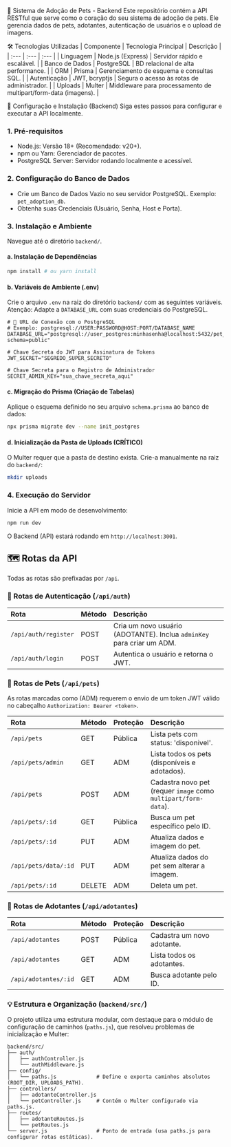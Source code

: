 🐾 Sistema de Adoção de Pets - Backend
Este repositório contém a API RESTful que serve como o coração do seu sistema de adoção de pets. Ele gerencia dados de pets, adotantes, autenticação de usuários e o upload de imagens.

🛠️ Tecnologias Utilizadas
| Componente | Tecnologia Principal | Descrição |
| :--- | :--- | :--- |
| Linguagem | Node.js (Express) | Servidor rápido e escalável. |
| Banco de Dados | PostgreSQL | BD relacional de alta performance. |
| ORM | Prisma | Gerenciamento de esquema e consultas SQL. |
| Autenticação | JWT, bcryptjs | Segura o acesso às rotas de administrador. |
| Uploads | Multer | Middleware para processamento de multipart/form-data (imagens). |

🚀 Configuração e Instalação (Backend)
Siga estes passos para configurar e executar a API localmente.

### 1. Pré-requisitos
- Node.js: Versão 18+ (Recomendado: v20+).
- npm ou Yarn: Gerenciador de pacotes.
- PostgreSQL Server: Servidor rodando localmente e acessível.

### 2. Configuração do Banco de Dados
- Crie um Banco de Dados Vazio no seu servidor PostgreSQL. Exemplo: `pet_adoption_db`.
- Obtenha suas Credenciais (Usuário, Senha, Host e Porta).

### 3. Instalação e Ambiente
Navegue até o diretório `backend/`.

#### a. Instalação de Dependências
```bash
npm install # ou yarn install
```

#### b. Variáveis de Ambiente (.env)
Crie o arquivo `.env` na raiz do diretório `backend/` com as seguintes variáveis. Atenção: Adapte a `DATABASE_URL` com suas credenciais do PostgreSQL.

```env
# 🚨 URL de Conexão com o PostgreSQL
# Exemplo: postgresql://USER:PASSWORD@HOST:PORT/DATABASE_NAME
DATABASE_URL="postgresql://user_postgres:minhasenha@localhost:5432/pet_adoption_db?schema=public" 

# Chave Secreta do JWT para Assinatura de Tokens
JWT_SECRET="SEGREDO_SUPER_SECRETO" 

# Chave Secreta para o Registro de Administrador
SECRET_ADMIN_KEY="sua_chave_secreta_aqui"
```

#### c. Migração do Prisma (Criação de Tabelas)
Aplique o esquema definido no seu arquivo `schema.prisma` ao banco de dados:
```bash
npx prisma migrate dev --name init_postgres
```

#### d. Inicialização da Pasta de Uploads (CRÍTICO)
O Multer requer que a pasta de destino exista. Crie-a manualmente na raiz do `backend/`:
```bash
mkdir uploads
```

### 4. Execução do Servidor
Inicie a API em modo de desenvolvimento:
```bash
npm run dev 
```
O Backend (API) estará rodando em `http://localhost:3001`.

## 🗺️ Rotas da API
Todas as rotas são prefixadas por `/api`.

### 🔑 Rotas de Autenticação (`/api/auth`)
| Rota | Método | Descrição |
| :--- | :--- | :--- |
| `/api/auth/register` | POST | Cria um novo usuário (ADOTANTE). Inclua `adminKey` para criar um ADM. |
| `/api/auth/login` | POST | Autentica o usuário e retorna o JWT. |

### 🐾 Rotas de Pets (`/api/pets`)
As rotas marcadas como (ADM) requerem o envio de um token JWT válido no cabeçalho `Authorization: Bearer <token>`.

| Rota | Método | Proteção | Descrição |
| :--- | :--- | :--- | :--- |
| `/api/pets` | GET | Pública | Lista pets com status: 'disponivel'. |
| `/api/pets/admin` | GET | ADM | Lista todos os pets (disponíveis e adotados). |
| `/api/pets` | POST | ADM | Cadastra novo pet (requer `image` como `multipart/form-data`). |
| `/api/pets/:id` | GET | Pública | Busca um pet específico pelo ID. |
| `/api/pets/:id` | PUT | ADM | Atualiza dados e imagem do pet. |
| `/api/pets/data/:id` | PUT | ADM | Atualiza dados do pet sem alterar a imagem. |
| `/api/pets/:id` | DELETE | ADM | Deleta um pet. |

### 🧑 Rotas de Adotantes (`/api/adotantes`)
| Rota | Método | Proteção | Descrição |
| :--- | :--- | :--- | :--- |
| `/api/adotantes` | POST | Pública | Cadastra um novo adotante. |
| `/api/adotantes` | GET | ADM | Lista todos os adotantes. |
| `/api/adotantes/:id` | GET | ADM | Busca adotante pelo ID. |

### 💡 Estrutura e Organização (`backend/src/`)
O projeto utiliza uma estrutura modular, com destaque para o módulo de configuração de caminhos (`paths.js`), que resolveu problemas de inicialização e Multer:

```
backend/src/
├── auth/
│   ├── authController.js    
│   └── authMiddleware.js    
├── config/
│   └── paths.js             # Define e exporta caminhos absolutos (ROOT_DIR, UPLOADS_PATH).
├── controllers/
│   ├── adotanteController.js
│   └── petController.js     # Contém o Multer configurado via paths.js.
├── routes/
│   ├── adotanteRoutes.js    
│   └── petRoutes.js         
└── server.js                # Ponto de entrada (usa paths.js para configurar rotas estáticas).
```
